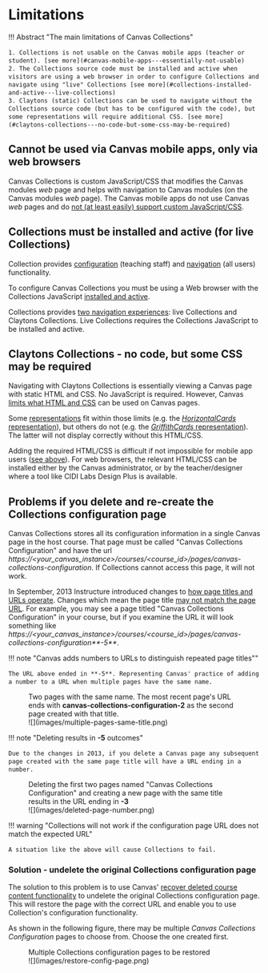 <!--
 Copyright (C) 2023 David Jones
 
 This file is part of Canvas Collections.
 
 Canvas Collections is free software: you can redistribute it and/or modify
 it under the terms of the GNU General Public License as published by
 the Free Software Foundation, either version 3 of the License, or
 (at your option) any later version.
 
 Canvas Collections is distributed in the hope that it will be useful,
 but WITHOUT ANY WARRANTY; without even the implied warranty of
 MERCHANTABILITY or FITNESS FOR A PARTICULAR PURPOSE.  See the
 GNU General Public License for more details.
 
 You should have received a copy of the GNU General Public License
 along with Canvas Collections.  If not, see <http://www.gnu.org/licenses/>.
-->

# Limitations

!!! Abstract "The main limitations of Canvas Collections"

    1. Collections is not usable on the Canvas mobile apps (teacher or student). [see more](#canvas-mobile-apps---essentially-not-usable)
    2. The Collections source code must be installed and active when visitors are using a web browser in order to configure Collections and navigate using "live" Collections [see more](#collections-installed-and-active---live-collections)
    3. Claytons (static) Collections can be used to navigate without the Collections source code (but has to be configured with the code), but some representations will require additional CSS. [see more](#claytons-collections---no-code-but-some-css-may-be-required)

## Cannot be used via Canvas mobile apps, only via web browsers

Canvas Collections is custom JavaScript/CSS that modifies the Canvas modules _web_ page and helps with navigation to Canvas modules (on the Canvas modules _web_ page). The Canvas mobile apps do not use Canvas _web_ pages and do [not (at least easily) support custom JavaScript/CSS](https://community.canvaslms.com/t5/Canvas-Mobile-Forum/iOS-app-and-Canvas/m-p/465811/highlight/true#M350). 


## Collections must be installed and active (for live Collections)

Collection provides [configuration](../configure/overview.md) (teaching staff) and [navigation](../navigate/navigate-options.md) (all users) functionality.

To configure Canvas Collections you must be using a Web browser with the Collections JavaScript [installed and active](../getting-started/install/is-it-installed.md). 

Collections provides [two navigation experiences](../navigate/navigate-options.md): live Collections and Claytons Collections. Live Collections requires the Collections JavaScript to be installed and active. 

## Claytons Collections - no code, but some CSS may be required

Navigating with Claytons Collections is essentially viewing a Canvas page with static HTML and CSS. No JavaScript is required. However, Canvas [limits what HTML and CSS](https://community.canvaslms.com/t5/Canvas-Resource-Documents/Canvas-HTML-Editor-Allowlist/ta-p/387066) can be used on Canvas pages.

Some [representations](../reference/conceptual-model/representations/overview.md) fit within those limits (e.g. the [_HorizontalCards_ representation](../reference/conceptual-model/representations/horizontal-cards.md)), but others do not (e.g. the [_GriffithCards_ representation](../reference/conceptual-model/representations/griffith-cards.md)). The latter will not display correctly without this HTML/CSS.

Adding the required HTML/CSS is difficult if not impossible for mobile app users ([see above](#canvas-mobile-apps---essentially-not-usable)). For web browsers, the relevant HTML/CSS can be installed either by the Canvas administrator, or by the teacher/designer where a tool like CIDI Labs Design Plus is available.

## Problems if you delete and re-create the Collections configuration page

Canvas Collections stores all its configuration information in a single Canvas page in the host course. That page must be called "Canvas Collections Configuration" and have the url _https://<your_canvas_instance>/courses/<course_id>/pages/canvas-collections-configuration_. If Collections cannot access this page, it will not work.

In September, 2013 Instructure introduced changes to [how page titles and URLs operate](https://community.canvaslms.com/t5/Canvas-Releases/Canvas-Release-Notes-2023-09-16/ta-p/577167#toc-hId-1051913398). Changes which mean the page title [may not match the page URL](https://community.canvaslms.com/t5/Canvas-Question-Forum/Page-URL-doesn-t-match-page-title/m-p/590189). For example, you may see a page titled "Canvas Collections Configuration" in your course, but if you examine the URL it will look something like _https://<your_canvas_instance>/courses/<course_id>/pages/canvas-collections-configuration**-5**_.

!!! note "Canvas adds numbers to URLs to distinguish repeated page titles""

    The URL above ended in **-5**. Representing Canvas' practice of adding a number to a URL when multiple pages have the same name.

<figure markdown>
<figcaption>Two pages with the same name. The most recent page's URL ends with <strong>canvas-collections-configuration-2</strong> as the second page created with that title.</figcaption>
![](images/multiple-pages-same-title.png)
</figure>

!!! note "Deleting results in **-5** outcomes"

    Due to the changes in 2013, if you delete a Canvas page any subsequent page created with the same page title will have a URL ending in a number.

<figure markdown>
<figcaption>Deleting the first two pages named "Canvas Collections Configuration" and creating a new page with the same title results in the URL ending in <strong>-3</strong></figcaption>
![](images/deleted-page-number.png)
</figure>

!!! warning "Collections will not work if the configuration page URL does not match the expected URL"

    A situation like the above will cause Collections to fail.


### Solution -  undelete the original Collections configuration page

The solution to this problem is to use Canvas' [recover deleted course content functionality](https://teacherscollege.screenstepslive.com/a/1471900-recover-deleted-course-content-in-canvas) to undelete the original Collections configuration page. This will restore the page with the correct URL and enable you to use Collection's configuration functionality.

As shown in the following figure, there may be multiple _Canvas Collections Configuration_ pages to choose from. Choose the one created first.

<figure markdown>
<figcaption>Multiple Collections configuration pages to be restored</figcaption>
![](images/restore-config-page.png)
</figure>
